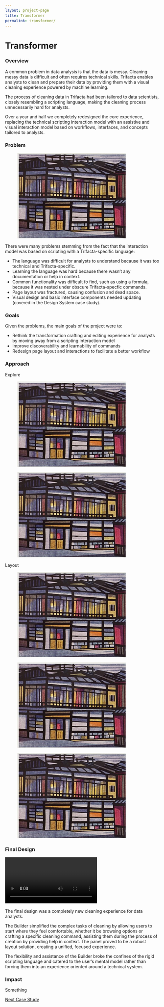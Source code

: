 ```yaml
---
layout: project-page
title: Transformer
permalink: transformer/
---
```

# Transformer

### Overview
A common problem in data analysis is that the data is messy.  Cleaning messy data is difficult and often requires technical skills.  Trifacta enables analysts to clean and prepare their data by providing them with a visual cleaning experience powered by machine learning.

The process of cleaning data in Trifacta had been tailored to data scientists, closely resembling a scripting language, making the cleaning process unnecessarily hard for analysts.

Over a year and half we completely redesigned the core experience, replacing the technical scripting interaction model with an assistive and visual interaction model based on workflows, interfaces, and concepts tailored to analysts.

### Problem
<figure><img src="/images/transformer/test.png"></figure>

There were many problems stemming from the fact that the interaction model was based on scripting with a Trifacta-specific language:

- The language was difficult for analysts to understand because it was too technical and Trifacta-specific.
- Learning the language was hard because there wasn’t any documentation or help in context.
- Common functionality was difficult fo find, such as using a formula, because it was nested under obscure Trifacta-specfic commands.
- Page layout was fractured, causing confusion and dead space.
- Visual design and basic interface components needed updating (covered in the Design System case study).

### Goals
Given the problems, the main goals of the project were to:
- Rethink the transformation crafting and editing experience for analysts by moving away from a scripting interaction model
- Improve discoverability and learnability of commands
- Redesign page layout and interactions to facilitate a better workflow

### Approach
Explore

<figure><img src="/images/transformer/test.png"></figure>

<figure><img src="/images/transformer/test.png"></figure>

Layout
<figure><img src="/images/transformer/test.png"></figure>
<figure><img src="/images/transformer/test.png"></figure>
<figure><img src="/images/transformer/test.png"></figure>

### Final Design
<video src="/video/panel.mov" autobuffer="" loop="" autoplay="" preload="auto"></video>

The final design was a completely new cleaning experience for data analysts.

The Builder simplified the complex tasks of cleaning by allowing users to start where they feel comfortable, whether it be browsing options or crafting a specific cleaning command, assisting them during the process of creation by providing help in context. The panel proved to be a robust layout solution, creating a unified, focused experience.

The flexibility and assistance of the Builder broke the confines of the rigid scripting language and catered to the user’s mental model rather than forcing them into an experience oriented around a technical system.

### Impact
Something

<p class="next">
  <a href="">Next Case Study</a>
</div>
